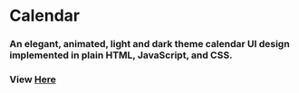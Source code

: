 # Calendar
### An elegant, animated, light and dark theme calendar UI design implemented in plain HTML, JavaScript, and CSS.



### View [Here](https://anshika1806.github.io/Calendar_JS/)
